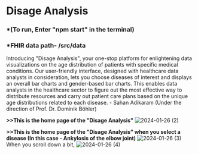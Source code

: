 <h1>Disage Analysis</h1>
<h3>*(To run, Enter "npm start" in the terminal)</h3>
<h3>*FHIR data path- /src/data</h3>

<p>Introducing "Disage Analysis", your one-stop platform for enlightening data visualizations on the age distribution of patients with specific medical conditions. Our user-friendly interface, designed with healthcare data analysts in consideration, lets you choose diseases of interest and displays an overall bar charts and  gender-based bar charts. This enables data analysts in the healthcare sector to figure out the most effective way to distribute resources and carry out patient care plans based on the unique age distributions related to each disease. - Sahan Adikaram (Under the direction of Prof. Dr. Dominik Böhler)</p>

<b>>>This is the home page of the "Disage Analysis"</b>
![2024-01-26 (2)](https://github.com/SahanAdikaram/Disage-Analysis/assets/116548418/101a168c-6504-44e0-96f4-a4a2885c38bc)

<b>>>This is the home page of the "Disage Analysis" when you select a disease (In this case - Ankylosis of the elbow joint)</b>
![2024-01-26 (3)](https://github.com/SahanAdikaram/Disage-Analysis/assets/116548418/1b2432c6-d371-4189-9227-f613b0afcedc)
When you scroll down a bit,
![2024-01-26 (4)](https://github.com/SahanAdikaram/Disage-Analysis/assets/116548418/199b1e36-6cc1-4ee0-a603-d6427d29cc9b)
